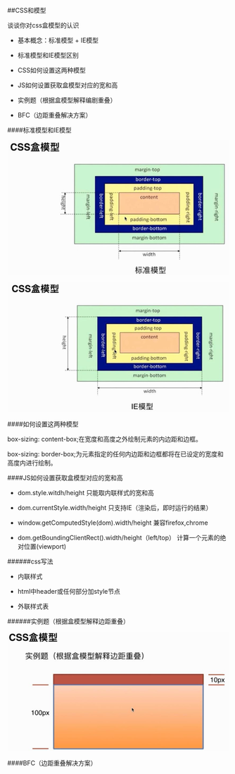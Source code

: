 ##CSS和模型

谈谈你对css盒模型的认识

- 基本概念：标准模型 + IE模型

- 标准模型和IE模型区别

- CSS如何设置这两种模型

- JS如何设置获取盒模型对应的宽和高

- 实例题（根据盒模型解释编剧重叠）

- BFC（边距重叠解决方案）



####标准模型和IE模型

![](/assets/360截图20171210100639194.jpg)

![](/assets/360截图20171210100623203.jpg)



####如何设置这两种模型

box-sizing: content-box;在宽度和高度之外绘制元素的内边距和边框。

box-sizing: border-box;为元素指定的任何内边距和边框都将在已设定的宽度和高度内进行绘制。



####JS如何设置获取盒模型对应的宽和高

- dom.style.witdh/height    只能取内联样式的宽和高

- dom.currentStyle.width/height    只支持IE（渲染后，即时运行的结果）

- window.getComputedStyle(dom).width/height    兼容firefox,chrome

- dom.getBoundingClientRect().width/height（left/top）    计算一个元素的绝对位置(viewport)


######css写法

- 内联样式

- html中header或任何部分加style节点

- 外联样式表


######实例题（根据盒模型解释边距重叠）

![](/assets/360截图20171210194301696.jpg)



####BFC（边距重叠解决方案）





























